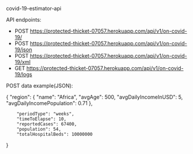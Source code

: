 covid-19-estimator-api

API endpoints:
* POST  https://protected-thicket-07057.herokuapp.com/api/v1/on-covid-19/
* POST  https://protected-thicket-07057.herokuapp.com/api/v1/on-covid-19/json
* POST  https://protected-thicket-07057.herokuapp.com/api/v1/on-covid-19/xml
* GET https://protected-thicket-07057.herokuapp.com/api/v1/on-covid-19/logs



POST data example(JSON):

{
	"region": {
            "name": "Africa",
            "avgAge": 500,
            "avgDailyIncomeInUSD": 5,
            "avgDailyIncomePopulation": 0.71
        },

        "periodType": "weeks",
        "timeToElapse": 10,
        "reportedCases": 67400,
        "population": 54,
        "totalHospitalBeds": 10000000
}

